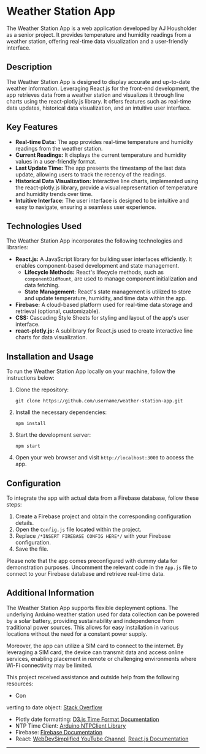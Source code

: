 # Weather Station App

The Weather Station App is a web application developed by AJ Housholder as a senior project. It provides temperature and humidity readings from a weather station, offering real-time data visualization and a user-friendly interface.

## Description

The Weather Station App is designed to display accurate and up-to-date weather information. Leveraging React.js for the front-end development, the app retrieves data from a weather station and visualizes it through line charts using the react-plotly.js library. It offers features such as real-time data updates, historical data visualization, and an intuitive user interface.

## Key Features

- **Real-time Data:** The app provides real-time temperature and humidity readings from the weather station.
- **Current Readings:** It displays the current temperature and humidity values in a user-friendly format.
- **Last Update Time:** The app presents the timestamp of the last data update, allowing users to track the recency of the readings.
- **Historical Data Visualization:** Interactive line charts, implemented using the react-plotly.js library, provide a visual representation of temperature and humidity trends over time.
- **Intuitive Interface:** The user interface is designed to be intuitive and easy to navigate, ensuring a seamless user experience.

## Technologies Used

The Weather Station App incorporates the following technologies and libraries:

- **React.js:** A JavaScript library for building user interfaces efficiently. It enables component-based development and state management.
  - **Lifecycle Methods:** React's lifecycle methods, such as `componentDidMount`, are used to manage component initialization and data fetching.
  - **State Management:** React's state management is utilized to store and update temperature, humidity, and time data within the app.
- **Firebase:** A cloud-based platform used for real-time data storage and retrieval (optional, customizable).
- **CSS:** Cascading Style Sheets for styling and layout of the app's user interface.
- **react-plotly.js:** A sublibrary for React.js used to create interactive line charts for data visualization.

## Installation and Usage

To run the Weather Station App locally on your machine, follow the instructions below:

1. Clone the repository:
   ```
   git clone https://github.com/username/weather-station-app.git
   ```

2. Install the necessary dependencies:
   ```
   npm install
   ```

3. Start the development server:
   ```
   npm start
   ```

4. Open your web browser and visit `http://localhost:3000` to access the app.

## Configuration

To integrate the app with actual data from a Firebase database, follow these steps:

1. Create a Firebase project and obtain the corresponding configuration details.
2. Open the `Config.js` file located within the project.
3. Replace `/*INSERT FIREBASE CONFIG HERE*/` with your Firebase configuration.
4. Save the file.

Please note that the app comes preconfigured with dummy data for demonstration purposes. Uncomment the relevant code in the `App.js` file to connect to your Firebase database and retrieve real-time data.

## Additional Information

The Weather Station App supports flexible deployment options. The underlying Arduino weather station used for data collection can be powered by a solar battery, providing sustainability and independence from traditional power sources. This allows for easy installation in various locations without the need for a constant power supply.

Moreover, the app can utilize a SIM card to connect to the internet. By leveraging a SIM card, the device can transmit data and access online services, enabling placement in remote or challenging environments where Wi-Fi connectivity may be limited.

This project received assistance and outside help from the following resources:

- Con

verting to date object: [Stack Overflow](https://stackoverflow.com/questions/4631928/convert-utc-epoch-to-local-date)
- Plotly date formatting: [D3.js Time Format Documentation](https://github.com/d3/d3-time-format/blob/master/README.md)
- NTP Time Client: [Arduino NTPClient Library](https://github.com/arduino-libraries/NTPClient/blob/master/keywords.txt)
- Firebase: [Firebase Documentation](https://firebase.google.com/docs)
- React: [WebDevSimplified YouTube Channel](https://www.youtube.com/watch?v=hQAHSlTtcmY&ab_channel=WebDevSimplified), [React.js Documentation](https://reactjs.org/docs/getting-started.html)

---
